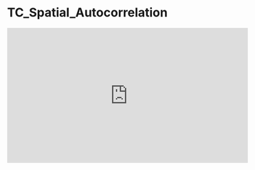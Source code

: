 # TC_Spatial_Autocorrelation

<iframe width="560" height="315" src="https://www.youtube-nocookie.com/embed/VU04gc8sYHc?rel=0&si=bIyqfek4s-cm7I4F" title="YouTube video player" frameborder="0" allow="accelerometer; autoplay; clipboard-write; encrypted-media; gyroscope; picture-in-picture; web-share" referrerpolicy="strict-origin-when-cross-origin" allowfullscreen></iframe>

